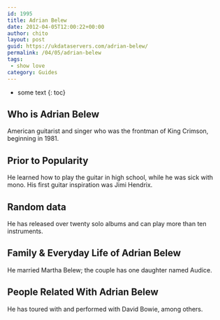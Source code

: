 ```yaml
---
id: 1995
title: Adrian Belew
date: 2012-04-05T12:00:22+00:00
author: chito
layout: post
guid: https://ukdataservers.com/adrian-belew/
permalink: /04/05/adrian-belew
tags:
 - show love
category: Guides
---
```


* some text
{: toc}


## Who is  Adrian Belew
                  
                  
                  
American guitarist and singer who was the frontman of King Crimson, beginning in 1981.
                  
                
                
                
## Prior to Popularity 
                  
                  
                  
He learned how to play the guitar in high school, while he was sick with mono. His first guitar inspiration was Jimi Hendrix.
                  
                
                
                
## Random data 
                  
                  
                  
He has released over twenty solo albums and can play more than ten instruments.
                  
                
                
                
## Family & Everyday Life of Adrian Belew
                  
                  
                  
He married Martha Belew; the couple has one daughter named Audice.
                  
                
                
                
## People Related With  Adrian Belew
                  
                  
                  
He has toured with and performed with David Bowie, among others.
                  
                
              
            
          
          
          
    
    
  
